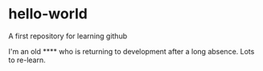 # hello-world
A first repository for learning github

I'm an old **** who is returning to development after a long absence. Lots to re-learn.
